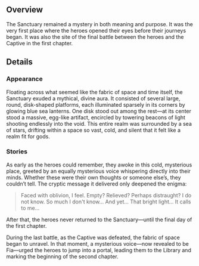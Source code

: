 <!-- title: The Sanctuary -->
<!-- quote: Don't worry. This isn't goodbye forever. -->
<!-- chapter: 1 -->
<!-- images: (The Sanctuary Overview #1), (The Sanctuary Overview #2), (The Sanctuary Overview #3), (The Sanctuary Overview #4) --->
<!-- model: false -->

## Overview

The Sanctuary remained a mystery in both meaning and purpose. It was the very first place where the heroes opened their eyes before their journeys began. It was also the site of the final battle between the heroes and the Captive in the first chapter.

## Details

### Appearance

Floating across what seemed like the fabric of space and time itself, the Sanctuary exuded a mythical, divine aura. It consisted of several large, round, disk-shaped platforms, each illuminated sparsely in its corners by glowing blue sea lanterns. One disk stood out among the rest—at its center stood a massive, egg-like artifact, encircled by towering beacons of light shooting endlessly into the void. This entire realm was surrounded by a sea of stars, drifting within a space so vast, cold, and silent that it felt like a realm fit for gods.

### Stories

As early as the heroes could remember, they awoke in this cold, mysterious place, greeted by an equally mysterious voice whispering directly into their minds. Whether these were their own thoughts or someone else’s, they couldn’t tell. The cryptic message it delivered only deepened the enigma:

> Faced with oblivion, I feel. Empty?
> Relieved?
> Perhaps distraught?
> I do not know.
> So much I don't know... And yet...
> That bright light... It calls to me...

After that, the heroes never returned to the Sanctuary—until the final day of the first chapter.

During the last battle, as the Captive was defeated, the fabric of space began to unravel. In that moment, a mysterious voice—now revealed to be Fia—urged the heroes to jump into a portal, leading them to the Library and marking the beginning of the second chapter.
